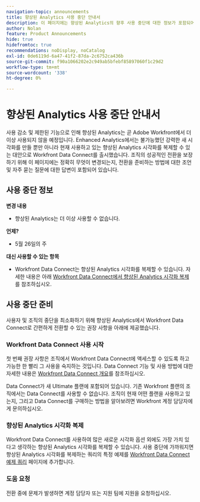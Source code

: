 ```yaml
---
navigation-topic: announcements
title: 향상된 Analytics 사용 중단 안내서
description: 이 페이지에는 향상된 Analytics의 향후 사용 중단에 대한 정보가 포함되어 있습니다.
author: Nolan
feature: Product Announcements
hide: true
hidefromtoc: true
recommendations: noDisplay, noCatalog
exl-id: 0de6119d-6a47-41f2-87da-2c6752ca436b
source-git-commit: f90a1066202e2c949ab5bfebf85897060f1c29d2
workflow-type: tm+mt
source-wordcount: '338'
ht-degree: 0%

---
```


# 향상된 Analytics 사용 중단 안내서

사용 감소 및 제한된 기능으로 인해 향상된 Analytics는 곧 Adobe Workfront에서 더 이상 사용되지 않을 예정입니다. Enhanced Analytics에서는 불가능했던 강력한 새 시각화를 만들 뿐만 아니라 현재 사용하고 있는 향상된 Analytics 시각화를 복제할 수 있는 대안으로 Workfront Data Connect를 출시했습니다. 조직의 성공적인 전환을 보장하기 위해 이 페이지에는 정확히 무엇이 변경되는지, 전환을 준비하는 방법에 대한 조언 및 자주 묻는 질문에 대한 답변이 포함되어 있습니다.

## 사용 중단 정보

**변경 내용**

* 향상된 Analytics는 더 이상 사용할 수 없습니다.

**언제?**

* 5월 26일의 주

**대신 사용할 수 있는 항목**

* Workfront Data Connect는 향상된 Analytics 시각화를 복제할 수 있습니다. 자세한 내용은 아래 [Workfront Data Connect에서 향상된 Analytics 시각화 복제](#replicate-enhanced-analytics-visualizations-in-workfront-data-connect)를 참조하십시오.

## 사용 중단 준비

사용자 및 조직의 중단을 최소화하기 위해 향상된 Analytics에서 Workfront Data Connect로 간편하게 전환할 수 있는 권장 사항을 아래에 제공했습니다.

### Workfront Data Connect 사용 시작

첫 번째 권장 사항은 조직에서 Workfront Data Connect에 액세스할 수 있도록 하고 가능한 한 빨리 그 사용을 숙지하는 것입니다. Data Connect 기능 및 사용 방법에 대한 자세한 내용은 [Workfront Data Connect 개요](/help/quicksilver/reports-and-dashboards/data-lake/data-lake-overview.md)를 참조하십시오.

Data Connect가 새 Ultimate 플랜<!--, and can be purchased as an add-on to the new Select and Prime plans-->에 포함되어 있습니다. 기존 Workfront 플랜의 조직에서는 Data Connect를 사용할 수 없습니다. 조직이 현재 어떤 플랜을 사용하고 있는지, 그리고 Data Connect를 구매하는 방법을 알아보려면 Workfront 계정 담당자에게 문의하십시오.

### 향상된 Analytics 시각화 복제

Workfront Data Connect를 사용하여 많은 새로운 시각화 옵션 외에도 가장 가치 있다고 생각하는 향상된 Analytics 시각화를 복제할 수 있습니다. 사용 중단에 가까워지면 향상된 Analytics 시각화를 복제하는 쿼리의 특정 예제를 [Workfront Data Connect 예제 쿼리](/help/quicksilver/reports-and-dashboards/data-lake/basic-query-examples.md) 페이지에 추가합니다.

### 도움 요청

전환 중에 문제가 발생하면 계정 담당자 또는 지원 팀에 지원을 요청하십시오.

<!--
## FAQ

+++ Will I be able to continue using Enhanced Analytics after the deprecation?

No, it will be completely removed from the application.
+++

+++ What do I do if my organization is on a legacy Workfront plan but I want to use Data Connect?

Contact your account representative about moving to one of the new Workfront plans.
+++
-->
